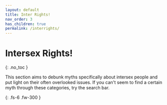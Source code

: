 ```yaml
---
layout: default
title: Inter Rights!
nav_order: 3
has_children: true
permalink: /interrights/
---
```

<script> jtd.setTheme('yellow'); </script>
# Intersex Rights!
{: .no_toc }

This section aims to debunk myths specifically about intersex people and put light on their often overlooked issues.
If you can't seem to find a certain myth through these categories, try the search bar.

{: .fs-6 .fw-300 }
